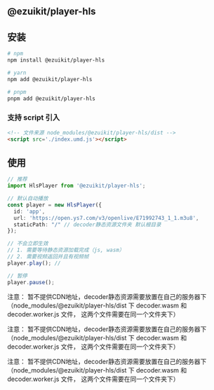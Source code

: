 ## @ezuikit/player-hls

## 安装

```bash
# npm
npm install @ezuikit/player-hls

# yarn
npm add @ezuikit/player-hls

# pnpm
pnpm add @ezuikit/player-hls
```

### 支持 script 引入

```html
<!-- 文件来源 node_modules/@ezuikit/player-hls/dist -->
<script src='./index.umd.js'></script>
```

## 使用

```ts
// 推荐
import HlsPlayer from '@ezuikit/player-hls';

// 默认自动播放
const player = new HlsPlayer({
  id: 'app',
  url: 'https://open.ys7.com/v3/openlive/E71992743_1_1.m3u8',
  staticPath: "/" // decoder静态资源文件夹 默认根目录
});

// 不会立即生效
// 1. 需要等待静态资源加载完成（js, wasm）
// 2. 需要视频返回并且有视频帧
player.play(); //

// 暂停
player.pause();
```


注意： 暂不提供CDN地址，decoder静态资源需要放置在自己的服务器下（node_modules/@ezuikit/player-hls/dist 下 decoder.wasm 和 decoder.worker.js 文件， 这两个文件需要在同一个文件夹下）

注意： 暂不提供CDN地址，decoder静态资源需要放置在自己的服务器下（node_modules/@ezuikit/player-hls/dist 下 decoder.wasm 和 decoder.worker.js 文件， 这两个文件需要在同一个文件夹下）

注意： 暂不提供CDN地址，decoder静态资源需要放置在自己的服务器下（node_modules/@ezuikit/player-hls/dist 下 decoder.wasm 和 decoder.worker.js 文件， 这两个文件需要在同一个文件夹下）
